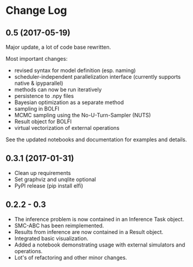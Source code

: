# Change Log

0.5 (2017-05-19)
----------------
Major update, a lot of code base rewritten.

Most important changes:
- revised syntax for model definition (esp. naming)
- scheduler-independent parallelization interface (currently supports native & ipyparallel)
- methods can now be run iteratively
- persistence to .npy files
- Bayesian optimization as a separate method
- sampling in BOLFI
- MCMC sampling using the No-U-Turn-Sampler (NUTS)
- Result object for BOLFI
- virtual vectorization of external operations

See the updated notebooks and documentation for examples and details.

0.3.1 (2017-01-31)
------------------
- Clean up requirements
- Set graphviz and unqlite optional
- PyPI release (pip install elfi)

0.2.2 - 0.3
-----------
- The inference problem is now contained in an Inference Task object.
- SMC-ABC has been reimplemented.
- Results from inference are now contained in a Result object.
- Integrated basic visualization.
- Added a notebook demonstrating usage with external simulators and operations.
- Lot's of refactoring and other minor changes.
